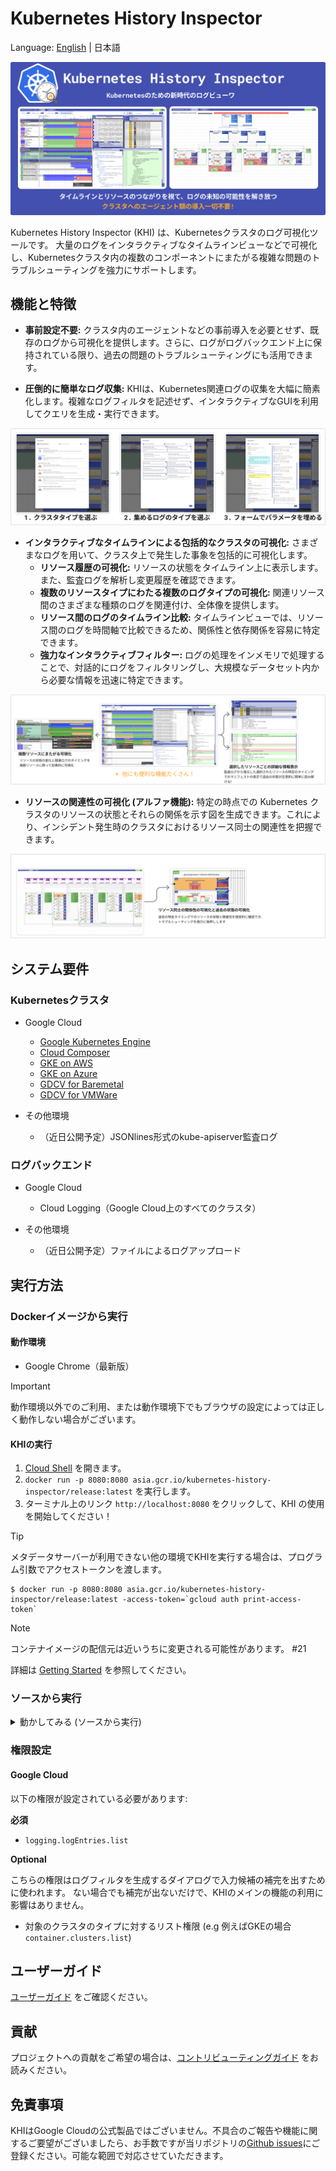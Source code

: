 # Kubernetes History Inspector

Language: [English](./README.md) | 日本語

![ヘッダー](./docs/ja/images/header.png)

Kubernetes History Inspector (KHI) は、Kubernetesクラスタのログ可視化ツールです。
大量のログをインタラクティブなタイムラインビューなどで可視化し、Kubernetesクラスタ内の複数のコンポーネントにまたがる複雑な問題のトラブルシューティングを強力にサポートします。

## 機能と特徴

- **事前設定不要:** クラスタ内のエージェントなどの事前導入を必要とせず、既存のログから可視化を提供します。さらに、ログがログバックエンド上に保持されている限り、過去の問題のトラブルシューティングにも活用できます。

- **圧倒的に簡単なログ収集:** KHIは、Kubernetes関連ログの収集を大幅に簡素化します。複雑なログフィルタを記述せず、インタラクティブなGUIを利用してクエリを生成・実行できます。

![機能: ログ収集のための迅速かつ簡単なステップ](./docs/ja/images/feature-query.png)

- **インタラクティブなタイムラインによる包括的なクラスタの可視化:** さまざまなログを用いて、クラスタ上で発生した事象を包括的に可視化します。
  - **リソース履歴の可視化:** リソースの状態をタイムライン上に表示します。また、監査ログを解析し変更履歴を確認できます。
  - **複数のリソースタイプにわたる複数のログタイプの可視化:** 関連リソース間のさまざまな種類のログを関連付け、全体像を提供します。
  - **リソース間のログのタイムライン比較:** タイムラインビューでは、リソース間のログを時間軸で比較できるため、関係性と依存関係を容易に特定できます。
  - **強力なインタラクティブフィルター:** ログの処理をインメモリで処理することで、対話的にログをフィルタリングし、大規模なデータセット内から必要な情報を迅速に特定できます。

![機能: タイムラインビュー](./docs/ja/images/feature-timeline.png)

- **リソースの関連性の可視化 (アルファ機能):** 特定の時点での Kubernetes クラスタのリソースの状態とそれらの関係を示す図を生成できます。これにより、インシデント発生時のクラスタにおけるリソース同士の関連性を把握できます。

![機能: リソース図](./docs/ja/images/feature-diagram.png)

## システム要件

### Kubernetesクラスタ

- Google Cloud
  - [Google Kubernetes Engine](https://cloud.google.com/kubernetes-engine/docs/concepts/kubernetes-engine-overview)
  - [Cloud Composer](https://cloud.google.com/composer/docs/composer-3/composer-overview)
  - [GKE on AWS](https://cloud.google.com/kubernetes-engine/multi-cloud/docs/aws/concepts/architecture)
  - [GKE on Azure](https://cloud.google.com/kubernetes-engine/multi-cloud/docs/azure/concepts/architecture)
  - [GDCV for Baremetal](https://cloud.google.com/kubernetes-engine/distributed-cloud/bare-metal/docs/concepts/about-bare-metal)
  - [GDCV for VMWare](https://cloud.google.com/kubernetes-engine/distributed-cloud/vmware/docs/overview)

- その他環境
  - （近日公開予定）JSONlines形式のkube-apiserver監査ログ

### ログバックエンド

- Google Cloud
  - Cloud Logging（Google Cloud上のすべてのクラスタ）

- その他環境
  - （近日公開予定）ファイルによるログアップロード

## 実行方法
### Dockerイメージから実行
#### 動作環境
- Google Chrome（最新版）

> [!IMPORTANT]
> 動作環境以外でのご利用、または動作環境下でもブラウザの設定によっては正しく動作しない場合がございます。

#### KHIの実行

1. [Cloud Shell](https://shell.cloud.google.com) を開きます。
2. `docker run -p 8080:8080 asia.gcr.io/kubernetes-history-inspector/release:latest` を実行します。
3. ターミナル上のリンク `http://localhost:8080` をクリックして、KHI の使用を開始してください！

> [!TIP]
> メタデータサーバーが利用できない他の環境でKHIを実行する場合は、プログラム引数でアクセストークンを渡します。
>
> ```
> $ docker run -p 8080:8080 asia.gcr.io/kubernetes-history-inspector/release:latest -access-token=`gcloud auth print-access-token`
> ```

> [!NOTE]
> コンテナイメージの配信元は近いうちに変更される可能性があります。 #21

詳細は [Getting Started](./docs/en/getting-started.md) を参照してください。

### ソースから実行

<details>
<summary>動かしてみる (ソースから実行)</summary>

#### 動作環境
- Go 1.23.*
- Node.js環境 18.19.*
- [`gcloud` CLI](https://cloud.google.com/sdk/docs/install)
- Google Chrome (最新版)

#### 環境構築
1. このリポジトリをダウンロードまたはクローンします。  
  例: `git clone https://github.com/GoogleCloudPlatform/khi.git`
2. プロジェクトルートに移動します。  
  例: `cd khi`
3. プロジェクトルートから `cd ./web && npm install` を実行します。

#### KHIの実行
1. [`gcloud` で認証します。](https://cloud.google.com/docs/authentication/gcloud)  
  例: ユーザーアカウントの認証情報を使用する場合は、`gcloud auth login` を実行します。
2. プロジェクトルートから `make build-web && KHI_FRONTEND_ASSET_FOLDER=./dist go run cmd/kubernetes-history-inspector/main.go` を実行します。  
  `localhost:8080` を開き、KHIの使用を開始してください！

</details>

### 権限設定

#### Google Cloud

以下の権限が設定されている必要があります:

**必須**

* `logging.logEntries.list`

**Optional**

こちらの権限はログフィルタを生成するダイアログで入力候補の補完を出すために使われます。
ない場合でも補完が出ないだけで、KHIのメインの機能の利用に影響はありません。

* 対象のクラスタのタイプに対するリスト権限 (e.g 例えばGKEの場合 `container.clusters.list`)


## ユーザーガイド

[ユーザーガイド](./docs/ja/user-guide.md) をご確認ください。

## 貢献

プロジェクトへの貢献をご希望の場合は、[コントリビューティングガイド](./docs/contributing.md) をお読みください。

## 免責事項

KHIはGoogle Cloudの公式製品ではございません。不具合のご報告や機能に関するご要望がございましたら、お手数ですが当リポジトリの[Github issues](https://github.com/GoogleCloudPlatform/khi/issues/new?template=Blank+issue)にご登録ください。可能な範囲で対応させていただきます。
